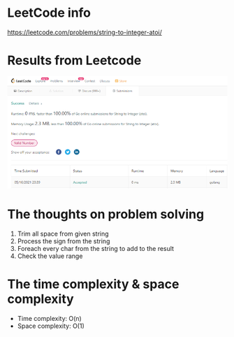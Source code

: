 # LeetCode info
https://leetcode.com/problems/string-to-integer-atoi/

# Results from Leetcode
![Result from Leetcode](result.png)

# The thoughts on problem solving
1. Trim all space from given string
2. Process the sign from the string
3. Foreach every char from the string to add to the result
4. Check the value range

# The time complexity & space complexity
* Time complexity: O(n)
* Space complexity: O(1)